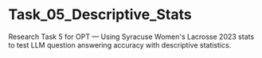 # Task_05_Descriptive_Stats
Research Task 5 for OPT — Using Syracuse Women's Lacrosse 2023 stats to test LLM question answering accuracy with descriptive statistics.
